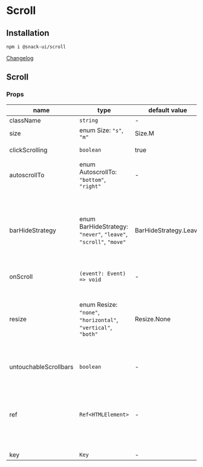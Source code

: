 # Scroll

## Installation
`npm i @snack-ui/scroll`

[Changelog](./CHANGELOG.md)

[//]: DOCUMENTATION_SECTION_START
[//]: THIS_SECTION_IS_AUTOGENERATED_PLEASE_DONT_EDIT_IT
## Scroll
### Props
| name | type | default value | description |
|------|------|---------------|-------------|
| className | `string` | - | CSS-класс |
| size | enum Size: `"s"`, `"m"` | Size.M | Размер скролбаров |
| clickScrolling | `boolean` | true | Скролить ли по клику в скроллбар. |
| autoscrollTo | enum AutoscrollTo: `"bottom"`, `"right"` | - | Включает автоскрол при маунте и изменении размера контента: <br> - `bottom` - автоскрол вниз, <br> - `right` - автоскрол вправо, |
| barHideStrategy | enum BarHideStrategy: `"never"`, `"leave"`, `"scroll"`, `"move"` | BarHideStrategy.Leave | Управление скрытием скролл баров: <br> - `Never` - показывать всегда <br> - `Leave` - скрывать когда курсор покидает компонент <br> - `Scroll` - показывать только когда происходит скроллинг <br> - `Move` - показывать при движении курсора над компонентом |
| onScroll | `(event?: Event) => void` | - | Колбек события скрола. |
| resize | enum Resize: `"none"`, `"horizontal"`, `"vertical"`, `"both"` | Resize.None | Настройка возможности регулировать Scroll-контейнер: <br> - `None` - нельзя изменять размер <br> - `Horizontal` - можно изменять размер только по горизонтали <br> - `Vertical` - можно изменять размер только по вертикали <br> - `Both` - можно изменять размер в обеих координатах |
| untouchableScrollbars | `boolean` | - | Отключает возможность взаимодействовать со скролбарами мышью. |
| ref | `Ref<HTMLElement>` | - | Allows getting a ref to the component instance. Once the component unmounts, React will set `ref.current` to `null` (or call the ref with `null` if you passed a callback ref). @see https://react.dev/learn/referencing-values-with-refs#refs-and-the-dom |
| key | `Key` | - |  |


[//]: DOCUMENTATION_SECTION_END
